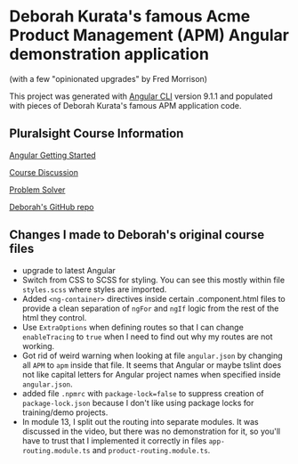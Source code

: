 # Deborah Kurata's famous Acme Product Management (APM) Angular demonstration application

(with a few "opinionated upgrades" by Fred Morrison)

This project was generated with [Angular CLI](https://github.com/angular/angular-cli) version 9.1.1 and populated with pieces of Deborah Kurata's famous APM application code.

## Pluralsight Course Information

[Angular Getting Started](https://app.pluralsight.com/player?course=angular-2-getting-started-update&author=deborah-kurata&name=angular-2-getting-started-update-m3&clip=7&mode=live)

[Course Discussion](https://app.pluralsight.com/library/courses/angular-2-getting-started-update/discussion)

[Problem Solver](https://blogs.msmvps.com/deborahk/angular-2-getting-started-problem-solver/)

[Deborah's GitHub repo](https://github.com/DeborahK/Angular-GettingStarted)

## Changes I made to Deborah's original course files

- upgrade to latest Angular
- Switch from CSS to SCSS for styling. You can see this mostly within file `styles.scss` where styles are imported.
- Added `<ng-container>` directives inside certain .component.html files to provide a clean separation of `ngFor` and `ngIf` logic from the rest of the html they control.
- Use `ExtraOptions` when defining routes so that I can change `enableTracing` to `true` when I need to find out why my routes are not working.
- Got rid of weird warning when looking at file `angular.json` by changing all `APM` to `apm` inside that file. It seems that Angular or maybe tslint does not like capital letters for Angular project names when specified inside `angular.json`.
- added file `.npmrc` with `package-lock=false` to suppress creation of `package-lock.json` because I don't like using package locks for training/demo projects.
- In module 13, I split out the routing into separate modules. It was discussed in the video, but there was no demonstration for it, so you'll have to trust that I implemented it correctly in files `app-routing.module.ts` and `product-routing.module.ts`.
